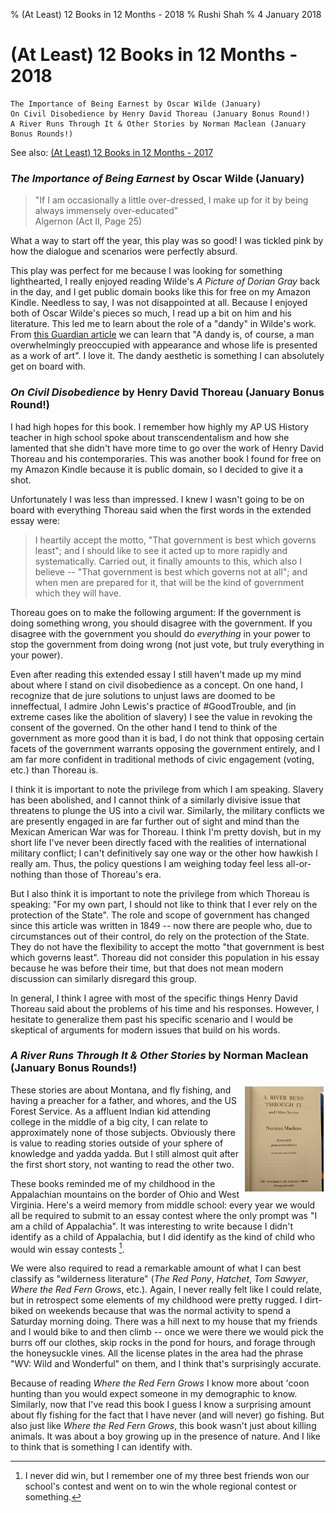 % (At Least) 12 Books in 12 Months - 2018
% Rushi Shah
% 4 January 2018

<link href="https://afeld.github.io/emoji-css/emoji.css" rel="stylesheet">

# (At Least) 12 Books in 12 Months - 2018

```
The Importance of Being Earnest by Oscar Wilde (January)
On Civil Disobedience by Henry David Thoreau (January Bonus Round!)
A River Runs Through It & Other Stories by Norman Maclean (January Bonus Rounds!)
```

See also: [(At Least) 12 Books in 12 Months - 2017](https://www.rshah.org/blog/posts/12-books-12-months-2017.html)

### *The Importance of Being Earnest* by Oscar Wilde (January)

> "If I am occasionally a little over-dressed, I make up for it by being always immensely over-educated" <br> Algernon (Act II, Page 25)

What a way to start off the year, this play was so good! I was tickled pink by how the dialogue and scenarios were perfectly absurd.

This play was perfect for me because I was looking for something lighthearted, I really enjoyed reading Wilde's *A Picture of Dorian Gray* back in the day, and I get public domain books like this for free on my Amazon Kindle. Needless to say, I was not disappointed at all. Because I enjoyed both of Oscar Wilde's pieces so much, I read up a bit on him and his literature. This led me to learn about the role of a "dandy" in Wilde's work. From [this Guardian article](https://www.theguardian.com/books/booksblog/2007/sep/18/theimportanceofbeingdandy) we can learn that "A dandy is, of course, a man overwhelmingly preoccupied with appearance and whose life is presented as a work of art". I love it. The dandy aesthetic is something I can absolutely get on board with. 

### *On Civil Disobedience* by Henry David Thoreau (January Bonus Round!)

I had high hopes for this book. I remember how highly my AP US History teacher in high school spoke about transcendentalism and how she lamented that she didn't have more time to go over the work of Henry David Thoreau and his contemporaries. This was another book I found for free on my Amazon Kindle because it is public domain, so I decided to give it a shot. 

Unfortunately I was less than impressed. I knew I wasn't going to be on board with everything Thoreau said when the first words in the extended essay were:

> I heartily accept the motto, "That government is best which governs least"; and I should like to see it acted up to more rapidly and systematically. Carried out, it finally amounts to this, which also I believe -- "That government is best which governs not at all"; and when men are prepared for it, that will be the kind of government which they will have.  

Thoreau goes on to make the following argument: If the government is doing something wrong, you should disagree with the government. If you disagree with the government you should do *everything* in your power to stop the government from doing wrong (not just vote, but truly everything in your power).

Even after reading this extended essay I still haven't made up my mind about where I stand on civil disobedience as a concept. On one hand, I recognize that de jure solutions to unjust laws are doomed to be inneffectual, I admire John Lewis's practice of #GoodTrouble, and (in extreme cases like the abolition of slavery) I see the value in revoking the consent of the governed. On the other hand I tend to think of the government as more good than it is bad, I do not think that opposing certain facets of the government warrants opposing the government entirely, and I am far more confident in traditional methods of civic engagement (voting, etc.) than Thoreau is.  

<!-- I really like the idea of taxes, and I am more receptive to "adopting the ways the State has provided for remedying the evil" than -->

I think it is important to note the privilege from which I am speaking. Slavery has been abolished, and I cannot think of a similarly divisive issue that threatens to plunge the US into a civil war. Similarly, the military conflicts we are presently engaged in are far further out of sight and mind than the Mexican American War was for Thoreau. I think I'm pretty dovish, but in my short life I've never been directly faced with the realities of international military conflict; I can't definitively say one way or the other how hawkish I really am. Thus, the policy questions I am weighing today feel less all-or-nothing than those of Thoreau's era. 

But I also think it is important to note the privilege from which Thoreau is speaking: "For my own part, I should not like to think that I ever rely on the protection of the State". The role and scope of government has changed since this article was written in 1849 -- now there are people who, due to circumstances out of their control, do rely on the protection of the State. They do not have the flexibility to accept the motto "that government is best which governs least". Thoreau did not consider this population in his essay because he was before their time, but that does not mean modern discussion can similarly disregard this group. 

In general, I think I agree with most of the specific things Henry David Thoreau said about the problems of his time and his responses. However, I hesitate to generalize them past his specific scenario and I would be skeptical of arguments for modern issues that build on his words. 

### *A River Runs Through It & Other Stories* by Norman Maclean (January Bonus Rounds!)

<img style="max-width:25%; float:right; margin:3px;" src='../resources/12-books-12-months-2018/river-runs-through-it.jpg' />

<!-- Recommended to me by Connor Chewning; Avni Nandu said it was like a great book she really liked. -->

These stories are about Montana, and fly fishing, and having a preacher for a father, and whores, and the US Forest Service. As a affluent Indian kid attending college in the middle of a big city, I can relate to approximately none of those subjects. Obviously there is value to reading stories outside of your sphere of knowledge and yadda yadda. But I still almost quit after the first short story, not wanting to read the other two. 

These books reminded me of my childhood in the Appalachian mountains on the border of Ohio and West Virginia. Here's a weird memory from middle school: every year we would all be required to submit to an essay contest where the only prompt was "I am a child of Appalachia". It was interesting to write because I didn't identify as a child of Appalachia, but I did identify as the kind of child who would win essay contests [^footnote1]. 

We were also required to read a remarkable amount of what I can best classify as "wilderness literature" (*The Red Pony*, *Hatchet*, *Tom Sawyer*, *Where the Red Fern Grows*, etc.). Again, I never really felt like I could relate, but in retrospect some elements of my childhood were pretty rugged. I dirt-biked on weekends because that was the normal activity to spend a Saturday morning doing. There was a hill next to my house that my friends and I would bike to and then climb -- once we were there we would pick the burrs off our clothes, skip rocks in the pond for hours, and forage through the honeysuckle vines. All the license plates in the area had the phrase "WV: Wild and Wonderful" on them, and I think that's surprisingly accurate. 

Because of reading *Where the Red Fern Grows* I know more about 'coon hunting than you would expect someone in my demographic to know. Similarly, now that I've read this book I guess I know a surprising amount about fly fishing for the fact that I have never (and will never) go fishing. But also just like *Where the Red Fern Grows*, this book wasn't just about killing animals. It was about a boy growing up in the presence of nature. And I like to think that is something I can identify with. 


[^footnote1]: I never did win, but I remember one of my three best friends won our school's contest and went on to win the whole regional contest or something. 
